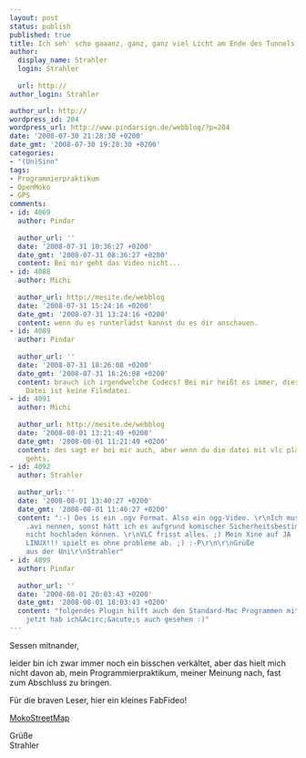 ```yaml
---
layout: post
status: publish
published: true
title: Ich seh' scho gaaanz, ganz, ganz viel Licht am Ende des Tunnels!
author:
  display_name: Strahler
  login: Strahler
  
  url: http://
author_login: Strahler

author_url: http://
wordpress_id: 204
wordpress_url: http://www.pindarsign.de/webblog/?p=204
date: '2008-07-30 21:28:30 +0200'
date_gmt: '2008-07-30 19:28:30 +0200'
categories:
- "(Un)Sinn"
tags:
- Programmierpraktikum
- OpenMoko
- GPS
comments:
- id: 4069
  author: Pindar
  
  author_url: ''
  date: '2008-07-31 10:36:27 +0200'
  date_gmt: '2008-07-31 08:36:27 +0200'
  content: Bei mir geht das Video nicht...
- id: 4088
  author: Michi
  
  author_url: http://mesite.de/webblog
  date: '2008-07-31 15:24:16 +0200'
  date_gmt: '2008-07-31 13:24:16 +0200'
  content: wenn du es runterlädst kannst du es dir anschauen.
- id: 4089
  author: Pindar
  
  author_url: ''
  date: '2008-07-31 18:26:08 +0200'
  date_gmt: '2008-07-31 16:26:08 +0200'
  content: brauch ich irgendwelche Codecs? Bei mir heißt es immer, diese
    Datei ist keine Filmdatei.
- id: 4091
  author: Michi
  
  author_url: http://mesite.de/webblog
  date: '2008-08-01 13:21:49 +0200'
  date_gmt: '2008-08-01 11:21:49 +0200'
  content: des sagt er bei mir auch, aber wenn du die datei mit vlc player öffnest
    gehts.
- id: 4092
  author: Strahler
  
  author_url: ''
  date: '2008-08-01 13:40:27 +0200'
  date_gmt: '2008-08-01 11:40:27 +0200'
  content: ":-) Des is ein .ogv Format. Also ein ogg-Video. \r\nIch musste es aber
    .avi nennen, sonst hätt ich es aufgrund komischer Sicherheitsbestimmungen
    nicht hochladen können. \r\nVLC frisst alles. ;) Mein Xine auf JA
    LINUX!!! spielt es ohne probleme ab. ;) :-P\r\n\r\nGrüße
    aus der Uni\r\nStrahler"
- id: 4099
  author: Pindar
  
  author_url: ''
  date: '2008-08-01 20:03:43 +0200'
  date_gmt: '2008-08-01 18:03:43 +0200'
  content: "folgendes Plugin hilft auch den Standard-Mac Programmen mit Ogg umzugehen:\r\nhttp://www.xiph.org/quicktime/download.html\r\n\r\nSo,
    jetzt hab ich&Acirc;&acute;s auch gesehen :)"
---
```

<p>Sessen mitnander,</p>
<p>leider bin ich zwar immer noch ein bisschen verkältet, aber das hielt mich nicht davon ab, mein Programmierpraktikum, meiner Meinung nach, fast zum Abschluss zu bringen.</p>
<p>Für die braven Leser, hier ein kleines FabFideo!</p>
<p><a href="http://www.pindarsign.de/webblog/wp-content/uploads/2008/07/mokostreetmap0.avi">MokoStreetMap</a></p>
<p>Grüße<br />
Strahler</p>
